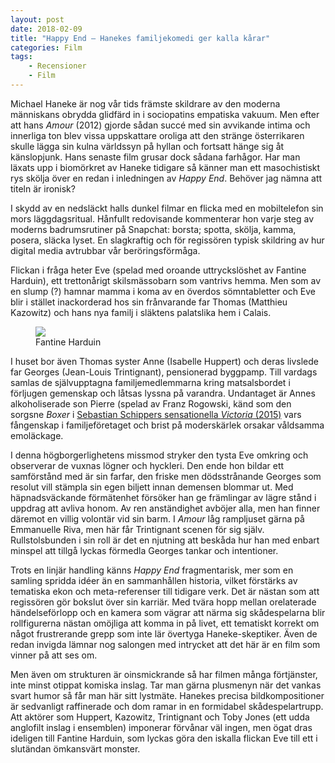 ```yaml
---
layout: post
date: 2018-02-09
title: "Happy End – Hanekes familjekomedi ger kalla kårar"
categories: Film
tags: 
    - Recensioner
    - Film
---
```


Michael Haneke är nog vår tids främste skildrare av den moderna människans obrydda glidfärd in i sociopatins empatiska vakuum. Men efter att hans _Amour_ (2012) gjorde sådan succé med sin avvikande intima och innerliga ton blev vissa uppskattare oroliga att den stränge österrikaren skulle lägga sin kulna världssyn på hyllan och fortsatt hänge sig åt känslopjunk. Hans senaste film grusar dock sådana farhågor. Har man läxats upp i biomörkret av Haneke tidigare så känner man ett masochistiskt rys skölja över en redan i inledningen av _Happy End_. Behöver jag nämna att titeln är ironisk?

I skydd av en nedsläckt halls dunkel filmar en flicka med en mobiltelefon sin mors läggdagsritual. Hånfullt redovisande kommenterar hon varje steg av moderns badrumsrutiner på Snapchat: borsta; spotta, skölja, kamma, posera, släcka lyset. En slagkraftig och för regissören typisk skildring av hur digital media avtrubbar vår beröringsförmåga.

Flickan i fråga heter Eve (spelad med oroande uttryckslöshet av Fantine Harduin), ett trettonårigt skilsmässobarn som vantrivs hemma. Men som av en slump (?) hamnar mamma i koma av en överdos sömntabletter och Eve blir i stället inackorderad hos sin frånvarande far Thomas (Matthieu Kazowitz) och hans nya familj i släktens palatslika hem i Calais.

<figure>
<img src="https://medias.unifrance.org/medias/36/182/177700/format_page/fantine-harduin.jpg">
<figcaption>
Fantine Harduin
</figcaption>
</figure>

I huset bor även Thomas syster Anne (Isabelle Huppert) och deras livslede far Georges (Jean-Louis Trintignant), pensionerad byggpamp. Till vardags samlas de självupptagna familjemedlemmarna kring matsalsbordet i förljugen gemenskap och låtsas lyssna på varandra. Undantaget är Annes alkoholiserade son Pierre (spelad av Franz Rogowski, känd som den sorgsne _Boxer_ i [Sebastian Schippers sensationella _Victoria_ (2015)](http://www.imdb.com/title/tt4226388/) vars fångenskap i familjeföretaget och brist på moderskärlek orsakar våldsamma emoläckage.

I denna högborgerlighetens missmod stryker den tysta Eve omkring och observerar de vuxnas lögner och hyckleri. Den ende hon bildar ett samförstånd med är sin farfar, den friske men dödsstrånande Georges som resolut vill stämpla sin egen biljett innan demensen blommar ut. Med häpnadsväckande förmätenhet försöker han ge främlingar av lägre stånd i uppdrag att avliva honom. Av ren anständighet avböjer alla, men han finner däremot en villig volontär vid sin barm. I _Amour_ låg rampljuset gärna på Emmanuelle Riva, men här får Trintignant scenen för sig själv. Rullstolsbunden i sin roll är det en njutning att beskåda hur han med enbart minspel att tillgå lyckas förmedla Georges tankar och intentioner.

Trots en linjär handling känns _Happy End_ fragmentarisk, mer som en samling spridda idéer än en sammanhållen historia, vilket förstärks av tematiska ekon och meta-referenser till tidigare verk. Det är nästan som att regissören gör bokslut över sin karriär. Med tvära hopp mellan orelaterade händelseförlopp och en kamera som vägrar att närma sig skådespelarna blir rollfigurerna nästan omöjliga att komma in på livet, ett tematiskt korrekt om något frustrerande grepp som inte lär övertyga Haneke-skeptiker. Även de redan invigda lämnar nog salongen med intrycket att det här är en film som vinner på att ses om.

Men även om strukturen är oinsmickrande så har filmen många förtjänster, inte minst otippat komiska inslag. Tar man gärna plusmenyn när det vankas svart humor så får man här sitt lystmäte. Hanekes precisa bildkompositioner är sedvanligt raffinerade och dom ramar in en formidabel skådespelartrupp. Att aktörer som Huppert, Kazowitz, Trintignant och Toby Jones (ett udda anglofilt inslag i ensemblen) imponerar förvånar väl ingen, men ögat dras ideligen till Fantine Harduin, som lyckas göra den iskalla flickan Eve till ett i slutändan ömkansvärt monster.


